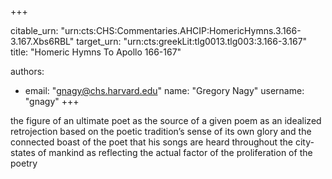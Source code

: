 +++


citable_urn: "urn:cts:CHS:Commentaries.AHCIP:HomericHymns.3.166-3.167.Xbs6RBL"
target_urn: "urn:cts:greekLit:tlg0013.tlg003:3.166-3.167"
title: "Homeric Hymns To Apollo 166-167"

authors:
- email: "gnagy@chs.harvard.edu"
  name: "Gregory Nagy"
  username: "gnagy"
+++

<p>the figure of an ultimate poet as the source of a given poem as an idealized retrojection based on the poetic tradition’s sense of its own glory and the connected boast of the poet that his songs are heard throughout the city-states of mankind as reflecting the actual factor of the proliferation of the poetry</p>